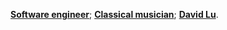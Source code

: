 **[Software engineer](https://app.codesignal.com/coding-report/czp3wMXCRt3vZsFDE-TNyiXEgsukJJiae6C9kWSnA5)**;
**[Classical musician](https://open.spotify.com/playlist/37BNdr2PSAGvBDNHi43SEK?si=lqhFgrLWQ56Celoy0wqvng)**; 
**[David Lu](https://www.linkedin.com/in/david-ab-lu/)**.
